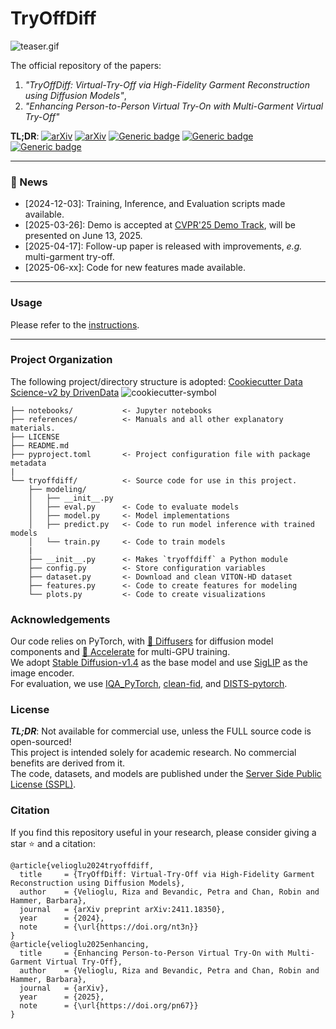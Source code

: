 # TryOffDiff

![teaser.gif](references/teaser.gif)

The official repository of the papers:
1. _"TryOffDiff: Virtual-Try-Off via High-Fidelity Garment Reconstruction using Diffusion Models"_,
2. _"Enhancing Person-to-Person Virtual Try-On with Multi-Garment Virtual Try-Off"_

**TL;DR**:
[![arXiv][logo-paper]][paper-arxiv]
[![arXiv][logo-paper2]][paper2-arxiv]
[![Generic badge][logo-hf_spaces]][hf_spaces]
[![Generic badge][logo-hf_models]][hf_models]
[![Generic badge][logo-project_page]][project_page]

---

### 🎉 News
- [2024-12-03]: Training, Inference, and Evaluation scripts made available.
- [2025-03-26]: Demo is accepted at [CVPR'25 Demo Track](https://media.eventhosts.cc/Conferences/CVPR2025/CVPR_main_conf_2025.pdf#page=20&zoom=180), will be presented on June 13, 2025.
- [2025-04-17]: Follow-up paper is released with improvements, _e.g._ multi-garment try-off.
- [2025-06-xx]: Code for new features made available.

---

### Usage
Please refer to the [instructions](references/README.md).

---

### Project Organization
The following project/directory structure is adopted: [Cookiecutter Data Science-v2 by DrivenData][cookiecutter]
![cookiecutter-symbol][cookiecutter_link]

```
├── notebooks/           <- Jupyter notebooks
├── references/          <- Manuals and all other explanatory materials.
├── LICENSE
├── README.md
├── pyproject.toml       <- Project configuration file with package metadata
|
└── tryoffdiff/          <- Source code for use in this project.
    ├── modeling/
    │   ├── __init__.py
    │   ├── eval.py      <- Code to evaluate models
    │   ├── model.py     <- Model implementations
    │   ├── predict.py   <- Code to run model inference with trained models
    │   └── train.py     <- Code to train models
    |
    ├── __init__.py      <- Makes `tryoffdiff` a Python module
    ├── config.py        <- Store configuration variables
    ├── dataset.py       <- Download and clean VITON-HD dataset
    ├── features.py      <- Code to create features for modeling
    └── plots.py         <- Code to create visualizations
```

### Acknowledgements
Our code relies on PyTorch, with [🤗 Diffusers](https://github.com/huggingface/diffusers) for diffusion model components
and [🤗 Accelerate](https://github.com/huggingface/accelerate) for multi-GPU training.\
We adopt [Stable Diffusion-v1.4](https://huggingface.co/CompVis/stable-diffusion-v1-4) as the base model and use
[SigLIP](https://huggingface.co/google/siglip-base-patch16-512) as the image encoder.\
For evaluation, we use [IQA_PyTorch](https://github.com/chaofengc/IQA-PyTorch),
[clean-fid](https://github.com/GaParmar/clean-fid),
and [DISTS-pytorch](https://github.com/dingkeyan93/DISTS).


### License
**_TL;DR_**: Not available for commercial use, unless the FULL source code is open-sourced!\
This project is intended solely for academic research. No commercial benefits are derived from it.\
The code, datasets, and models are published under the [Server Side Public License (SSPL)](LICENSE).


### Citation
If you find this repository useful in your research, please consider giving a star ⭐ and a citation:
```
@article{velioglu2024tryoffdiff,
  title     = {TryOffDiff: Virtual-Try-Off via High-Fidelity Garment Reconstruction using Diffusion Models},
  author    = {Velioglu, Riza and Bevandic, Petra and Chan, Robin and Hammer, Barbara},
  journal   = {arXiv preprint arXiv:2411.18350},
  year      = {2024},
  note      = {\url{https://doi.org/nt3n}}
}
@article{velioglu2025enhancing,
  title     = {Enhancing Person-to-Person Virtual Try-On with Multi-Garment Virtual Try-Off},
  author    = {Velioglu, Riza and Bevandic, Petra and Chan, Robin and Hammer, Barbara},
  journal   = {arXiv},
  year      = {2025},
  note      = {\url{https://doi.org/pn67}}
}
```

[project_page]: https://rizavelioglu.github.io/tryoffdiff
[logo-project_page]: https://img.shields.io/badge/Project-Page-purple
[logo-hf_models]: https://img.shields.io/badge/🤗-Models-blue.svg?style=plastic
[logo-hf_spaces]: https://img.shields.io/badge/🤗-Demo-blue.svg?style=plastic
[logo-paper]: https://img.shields.io/badge/arXiv-Paper1-b31b1b.svg?style=plastic
[logo-paper2]: https://img.shields.io/badge/arXiv-Paper2-b31b1b.svg?style=plastic
[hf_datasets]: https://huggingface.co/datasets/rizavelioglu/...
[hf_models]: https://huggingface.co/rizavelioglu/tryoffdiff
[hf_spaces]: https://huggingface.co/spaces/rizavelioglu/tryoffdiff
[paper-arxiv]: https://arxiv.org/abs/2411.18350
[paper2-arxiv]: https://arxiv.org/abs/2504.13078
[cookiecutter_link]: https://img.shields.io/badge/CCDS-Project%20template-328F97?logo=cookiecutter
[cookiecutter]: https://cookiecutter-data-science.drivendata.org/
